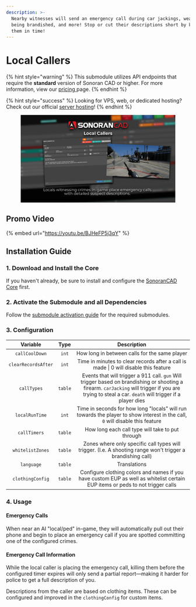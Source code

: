 ```yaml
---
description: >-
  Nearby witnesses will send an emergency call during car jackings, weapons
  being brandished, and more! Stop or cut their descriptions short by killing
  them in time!
---
```


# Local Callers

{% hint style="warning" %}
This submodule utilizes API endpoints that require the **standard** version of Sonoran CAD or higher. For more information, view our [pricing ](../../../../pricing/faq/)page.
{% endhint %}

{% hint style="success" %}
Looking for VPS, web, or dedicated hosting? Check out our official [server hosting](broken-reference)!
{% endhint %}

<figure><img src="../../../../.gitbook/assets/cad_local_callers.png" alt=""><figcaption></figcaption></figure>

## Promo Video

{% embed url="https://youtu.be/BJHeFP5j3qY" %}

## Installation Guide

### 1. Download and Install the Core

If you haven't already, be sure to install and configure the [SonoranCAD Core](../) first.

### 2. Activate the Submodule and all Dependencies

Follow the [submodule activation guide](../submodule-configuration/#activating-a-submodule) for the required submodules.

### 3. Configuration

<table><thead><tr><th align="center" valign="middle">Variable</th><th align="center">Type</th><th align="center">Description</th></tr></thead><tbody><tr><td align="center" valign="middle"><code>callCoolDown</code></td><td align="center"><code>int</code></td><td align="center">How long in between calls for the same player</td></tr><tr><td align="center" valign="middle"><code>clearRecordsAfter</code></td><td align="center"><code>int</code></td><td align="center">Time in minutes to clear records after a call is made | 0 will disable this feature</td></tr><tr><td align="center" valign="middle"><code>callTypes</code></td><td align="center"><code>table</code></td><td align="center">Events that will trigger a 911 call. <code>gun</code> Will trigger based on brandishing or shooting a firearm. <code>carJacking</code> will trigger if you are trying to steal a car. <code>death</code> will trigger if a player dies</td></tr><tr><td align="center" valign="middle"><code>localRunTime</code></td><td align="center"><code>int</code></td><td align="center">Time in seconds for how long "locals" will run towards the player to show interest in the call, <code>0</code> will disable this feature</td></tr><tr><td align="center" valign="middle"><code>callTimers</code></td><td align="center"><code>table</code>  </td><td align="center">How long each call type will take to put through</td></tr><tr><td align="center" valign="middle"><code>whitelistZones</code></td><td align="center"><code>table</code> </td><td align="center">Zones where only specific call types will trigger. (I.e. A shooting range won't trigger a brandishing call)</td></tr><tr><td align="center" valign="middle"><code>language</code></td><td align="center"><code>table</code></td><td align="center">Translations </td></tr><tr><td align="center" valign="middle"><code>clothingConfig</code></td><td align="center"><code>table</code></td><td align="center">Configure clothing colors and names if you have custom EUP as well as whitelist certain EUP items or peds to not trigger calls</td></tr></tbody></table>

### 4. Usage

#### Emergency Calls

When near an AI "local/ped" in-game, they will automatically pull out their phone and begin to place an emergency call if you are spotted committing one of the configured crimes.

#### Emergency Call Information

While the local caller is placing the emergency call, killing them before the configured timer expires will only send a partial report—making it harder for police to get a full description of you.

Descriptions from the caller are based on clothing items. These can be configured and improved in the `clothingConfig` for custom items.
